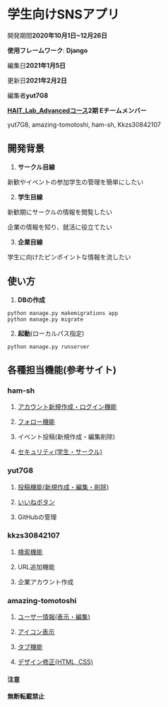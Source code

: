 # 学生向けSNSアプリ
開発期間**2020年10月1日~12月26日**

**使用フレームワーク**: **Django** 

編集日**2021年1月5日**

更新日**2021年2月2日**

編集者**yut7G8**

**[HAIT_Lab_Advancedコース](https://hait-lab.com/)2期 Eチームメンバー**

yut7G8, amazing-tomotoshi, ham-sh, Kkzs30842107

## 開発背景

1. **サークル目線**

新歓やイベントの参加学生の管理を簡単にしたい

2. **学生目線**

新歓期にサークルの情報を閲覧したい

企業の情報を知り、就活に役立てたい

3. **企業目線**

学生に向けたピンポイントな情報を流したい

## 使い方
1. **DBの作成**
```
python manage.py makemigrations app
python manage.py migrate
```
2. **起動**(ローカルパス指定)
```
python manage.py runserver
```

## 各種担当機能(参考サイト)
### ham-sh
1. [アカウント新規作成・ログイン機能](https://blog.narito.ninja/detail/38/)

2. [フォロー機能](https://jyouj.hatenablog.com/entry/2018/06/04/000311)

3. イベント投稿(新規作成・編集削除)

4. [セキュリティ(学生・サークル)](https://stackoverrun.com/ja/q/12115655)

### yut7G8
1. [投稿機能(新規作成・編集・削除)](https://note.com/takuya814/m/m829ed8312291)

2. [いいねボタン](https://note.com/takuya814/n/n896441e790ba?magazine_key=m829ed8312291)

3. GitHubの管理

### kkzs30842107
1. [検索機能](https://note.com/takuya814/n/ndde42e157fe0?magazine_key=m829ed8312291)

2. URL追加機能

3. 企業アカウント作成

### amazing-tomotoshi
1. [ユーザー情報(表示・編集)](https://blog.narito.ninja/detail/43/)

2. [アイコン表示](https://blog.ver001.com/css-image-border-radius-object-fit/)

3. [タブ機能](https://ics.media/entry/190826/)

4. [デザイン修正(HTML, CSS)](https://qiita.com/nakanishi03/items/c80a16b9b9796c25f890)

#### 注意
**無断転載禁止**
